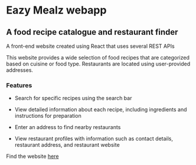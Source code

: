 # Eazy Mealz webapp

## A food recipe catalogue and restaurant finder

A front-end website created using React that uses several REST APIs

This website provides a wide selection of food recipes that are categorized based on cuisine or food type. Restaurants are located using user-provided addresses.

### Features
* Search for specific recipes using the search bar

* View detailed information about each recipe, including ingredients and instructions for preparation

* Enter an address to find nearby restaurants

* View restaurant profiles with information such as contact details, restaurant address, and restaurant website

Find the website [here](https://kamsi-idimogu.github.io/Ez-Mealz-webapp/)
